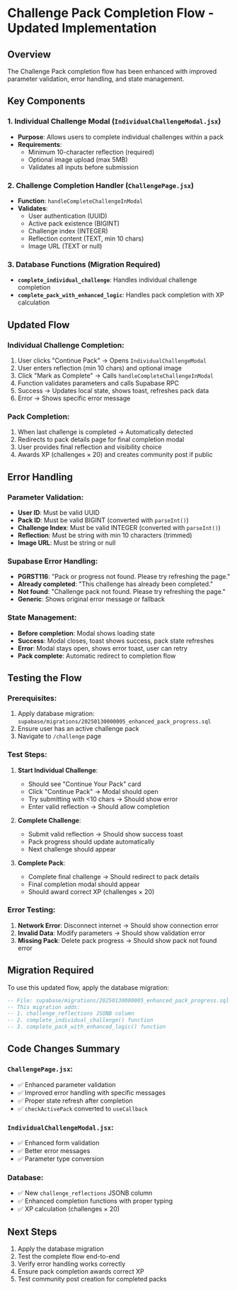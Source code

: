 # Challenge Pack Completion Flow - Updated Implementation

## Overview
The Challenge Pack completion flow has been enhanced with improved parameter validation, error handling, and state management.

## Key Components

### 1. Individual Challenge Modal (`IndividualChallengeModal.jsx`)
- **Purpose**: Allows users to complete individual challenges within a pack
- **Requirements**: 
  - Minimum 10-character reflection (required)
  - Optional image upload (max 5MB)
  - Validates all inputs before submission

### 2. Challenge Completion Handler (`ChallengePage.jsx`)
- **Function**: `handleCompleteChallengeInModal`
- **Validates**:
  - User authentication (UUID)
  - Active pack existence (BIGINT)
  - Challenge index (INTEGER)
  - Reflection content (TEXT, min 10 chars)
  - Image URL (TEXT or null)

### 3. Database Functions (Migration Required)
- **`complete_individual_challenge`**: Handles individual challenge completion
- **`complete_pack_with_enhanced_logic`**: Handles pack completion with XP calculation

## Updated Flow

### Individual Challenge Completion:
1. User clicks "Continue Pack" → Opens `IndividualChallengeModal`
2. User enters reflection (min 10 chars) and optional image
3. Click "Mark as Complete" → Calls `handleCompleteChallengeInModal`
4. Function validates parameters and calls Supabase RPC
5. Success → Updates local state, shows toast, refreshes pack data
6. Error → Shows specific error message

### Pack Completion:
1. When last challenge is completed → Automatically detected
2. Redirects to pack details page for final completion modal
3. User provides final reflection and visibility choice
4. Awards XP (challenges × 20) and creates community post if public

## Error Handling

### Parameter Validation:
- **User ID**: Must be valid UUID
- **Pack ID**: Must be valid BIGINT (converted with `parseInt()`)
- **Challenge Index**: Must be valid INTEGER (converted with `parseInt()`)
- **Reflection**: Must be string with min 10 characters (trimmed)
- **Image URL**: Must be string or null

### Supabase Error Handling:
- **PGRST116**: "Pack or progress not found. Please try refreshing the page."
- **Already completed**: "This challenge has already been completed."
- **Not found**: "Challenge pack not found. Please try refreshing the page."
- **Generic**: Shows original error message or fallback

### State Management:
- **Before completion**: Modal shows loading state
- **Success**: Modal closes, toast shows success, pack state refreshes
- **Error**: Modal stays open, shows error toast, user can retry
- **Pack complete**: Automatic redirect to completion flow

## Testing the Flow

### Prerequisites:
1. Apply database migration: `supabase/migrations/20250130000005_enhanced_pack_progress.sql`
2. Ensure user has an active challenge pack
3. Navigate to `/challenge` page

### Test Steps:
1. **Start Individual Challenge**:
   - Should see "Continue Your Pack" card
   - Click "Continue Pack" → Modal should open
   - Try submitting with <10 chars → Should show error
   - Enter valid reflection → Should allow completion

2. **Complete Challenge**:
   - Submit valid reflection → Should show success toast
   - Pack progress should update automatically
   - Next challenge should appear

3. **Complete Pack**:
   - Complete final challenge → Should redirect to pack details
   - Final completion modal should appear
   - Should award correct XP (challenges × 20)

### Error Testing:
1. **Network Error**: Disconnect internet → Should show connection error
2. **Invalid Data**: Modify parameters → Should show validation error
3. **Missing Pack**: Delete pack progress → Should show pack not found error

## Migration Required

To use this updated flow, apply the database migration:

```sql
-- File: supabase/migrations/20250130000005_enhanced_pack_progress.sql
-- This migration adds:
-- 1. challenge_reflections JSONB column
-- 2. complete_individual_challenge() function
-- 3. complete_pack_with_enhanced_logic() function
```

## Code Changes Summary

### `ChallengePage.jsx`:
- ✅ Enhanced parameter validation
- ✅ Improved error handling with specific messages
- ✅ Proper state refresh after completion
- ✅ `checkActivePack` converted to `useCallback`

### `IndividualChallengeModal.jsx`:
- ✅ Enhanced form validation
- ✅ Better error messages
- ✅ Parameter type conversion

### Database:
- ✅ New `challenge_reflections` JSONB column
- ✅ Enhanced completion functions with proper typing
- ✅ XP calculation (challenges × 20)

## Next Steps

1. Apply the database migration
2. Test the complete flow end-to-end
3. Verify error handling works correctly
4. Ensure pack completion awards correct XP
5. Test community post creation for completed packs 